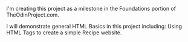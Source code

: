 I'm creating this project as a milestone in the Foundations portion of TheOdinProject.com.

I will demonstrate general HTML Basics in this project including:
Using HTML Tags to create a simple Recipe website.